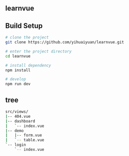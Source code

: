 ## learnvue

## Build Setup

```bash
# clone the project
git clone https://github.com/yihuaiyuan/learnvue.git

# enter the project directory
cd learnvue

# install dependency
npm install

# develop
npm run dev
```

## tree
```bash
src/views/
|-- 404.vue
|-- dashboard
|   `-- index.vue
|-- demo
|   |-- form.vue
|   `-- table.vue
`-- login
    `-- index.vue

```

